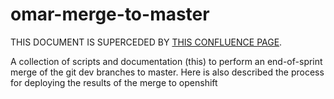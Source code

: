 # omar-merge-to-master

THIS DOCUMENT IS SUPERCEDED BY [THIS CONFLUENCE PAGE](https://radiantsolutions.atlassian.net/wiki/spaces/OC2S/pages/70647849/OMAR+Merge-to-Master+and+Release+Process).

A collection of scripts and documentation (this) to perform an end-of-sprint merge of the git dev branches to master. Here is also described the process for deploying the results of the merge to openshift 